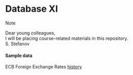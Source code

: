 # Database XI

> [!NOTE]
> Dear young colleagues,  
> I will be placing course-related materials in this repository.  
> S. Stefanov  


#### Sample data
ECB Foreign Exchange Rates [history](https://www.ecb.europa.eu/stats/eurofxref/eurofxref-hist.zip)
